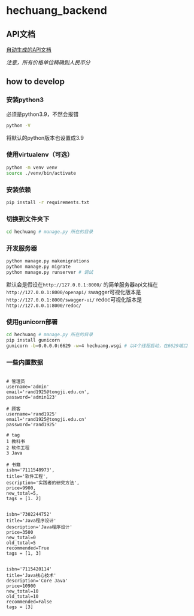 # hechuang_backend

## API文档

[自动生成的API文档](openapi-schema.yml)

*注意，所有价格单位精确到人民币分*


## how to develop

### 安装python3

必须是python3.9，不然会报错

```bash
python -V
```


将默认的python版本也设置成3.9

### 使用virtualenv（可选）

```bash
python -m venv venv
source ./venv/bin/activate
```


### 安装依赖

```bash
pip install -r requirements.txt
```

### 切换到文件夹下
```bash
cd hechuang # manage.py 所在的目录
```

### 开发服务器
```bash
python manage.py makemigrations
python manage.py migrate
python manage.py runserver # 调试
```

默认会是假设在`http://127.0.0.1:8000/`
的简单服务器api文档在`http://127.0.0.1:8000/openapi/`
swagger可视化版本是`http://127.0.0.1:8000/swagger-ui/`
redoc可视化版本是`http://127.0.0.1:8000/redoc/`

### 使用gunicorn部署

```bash
cd hechuang # manage.py 所在的目录
pip install gunicorn
gunicorn -b=0.0.0.0:6629 -w=4 hechuang.wsgi # 以4个线程启动，在6629端口
```



### 一些内置数据
```

# 管理员
username='admin'
email='rand1925@tongji.edu.cn',
password='admin123'

# 顾客
username='rand1925'
email='rand1925@tongji.edu.cn'
password='rand1925'

# tag
1 教科书
2 软件工程
3 Java

# 书籍
isbn='7111548973',
title='软件工程',
escription='实践者的研究方法',
price=9900,
new_total=5,
tags = [1. 2]


isbn='7302244752'
title='Java程序设计'
description='Java程序设计'
price=3500
new_total=0
old_total=5
recommended=True
tags = [1, 3]


isbn='7115420114'
title='Java核心技术'
description='Core Java'
price=10900
new_total=10
old_total=10
recommended=False
tags = [3]

```
